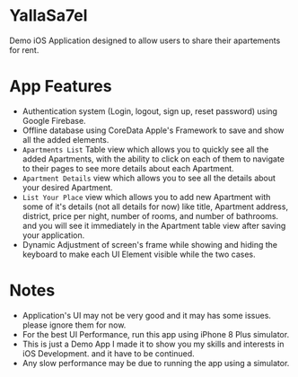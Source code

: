 # YallaSa7el
Demo iOS Application designed to allow users to share their apartements for rent.

# App Features
- Authentication system (Login, logout, sign up, reset password) using Google Firebase.
- Offline database using CoreData Apple's Framework to save and show all the added elements.
- `Apartments List` Table view which allows you to quickly see all the added Apartments, with the ability to click on each of them to navigate to their pages to see more details about each Apartment.
- `Apartment Details` view which allows you to see all the details about your desired Apartment.
- `List Your Place` view which allows you to add new Apartment with some of it's details (not all details for now) like title, Apartment address, district, price per night, number of rooms, and number of bathrooms. and you will see it immediately in the Apartment table view after saving your application.
- Dynamic Adjustment of screen's frame while showing and hiding the keyboard to make each UI Element visible while the two cases.

# Notes
- Application's UI may not be very good and it may has some issues. please ignore them for now.
- For the best UI Performance, run this app using iPhone 8 Plus simulator.
- This is just a Demo App I made it to show you my skills and interests in iOS Development. and it have to be continued.
- Any slow performance may be due to running the app using a simulator.
